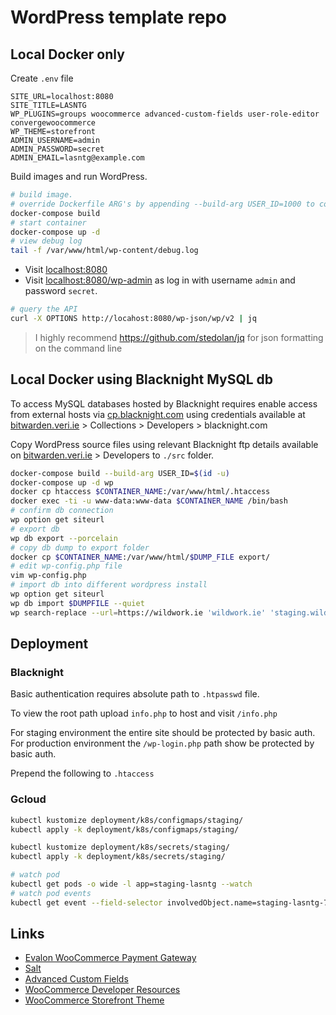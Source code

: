 # WordPress template repo

## Local Docker only

Create `.env` file

```
SITE_URL=localhost:8080
SITE_TITLE=LASNTG
WP_PLUGINS=groups woocommerce advanced-custom-fields user-role-editor convergewoocommerce
WP_THEME=storefront
ADMIN_USERNAME=admin
ADMIN_PASSWORD=secret
ADMIN_EMAIL=lasntg@example.com
```

Build images and run WordPress.


```sh
# build image. 
# override Dockerfile ARG's by appending --build-arg USER_ID=1000 to command
docker-compose build
# start container
docker-compose up -d
# view debug log
tail -f /var/www/html/wp-content/debug.log
```

- Visit [localhost:8080](http://localhost:8080)
- Visit [localhost:8080/wp-admin](http://localhost:/wp-login.php) as log in with username `admin` and password `secret`.

```sh
# query the API
curl -X OPTIONS http://locahost:8080/wp-json/wp/v2 | jq
```

> I highly recommend https://github.com/stedolan/jq for json formatting on the command line

## Local Docker using Blacknight MySQL db

To access MySQL databases hosted by Blacknight requires enable access from external hosts via [cp.blacknight.com](http://cp.blacknight.com) using credentials available at [bitwarden.veri.ie](https://bitwarden.veri.ie) > Collections > Developers > blacknight.com

Copy WordPress source files using relevant Blacknight ftp details available on [bitwarden.veri.ie](https://bitwarden.veri.ie) > Developers to `./src` folder.

```sh
docker-compose build --build-arg USER_ID=$(id -u)
docker-compose up -d wp
docker cp htaccess $CONTAINER_NAME:/var/www/html/.htaccess
docker exec -ti -u www-data:www-data $CONTAINER_NAME /bin/bash
# confirm db connection
wp option get siteurl
# export db
wp db export --porcelain
# copy db dump to export folder
docker cp $CONTAINER_NAME:/var/www/html/$DUMP_FILE export/
# edit wp-config.php file 
vim wp-config.php
# import db into different wordpress install
wp option get siteurl 
wp db import $DUMPFILE --quiet
wp search-replace --url=https://wildwork.ie 'wildwork.ie' 'staging.wildwork.ie' --recurse-objects --network --skip-columns=guid --skip-tables=wp_users
```

## Deployment

### Blacknight

Basic authentication requires absolute path to `.htpasswd` file. 

To view the root path upload `info.php` to host and visit `/info.php`

For staging environment the entire site should be protected by basic auth.
For production environment the `/wp-login.php` path show be protected by basic auth.

Prepend the following to `.htaccess`

### Gcloud

```sh
kubectl kustomize deployment/k8s/configmaps/staging/
kubectl apply -k deployment/k8s/configmaps/staging/

kubectl kustomize deployment/k8s/secrets/staging/
kubectl apply -k deployment/k8s/secrets/staging/
```

```sh
# watch pod
kubectl get pods -o wide -l app=staging-lasntg --watch
# watch pod events
kubectl get event --field-selector involvedObject.name=staging-lasntg-7788ffdbb7-nkn87 --watch
```

## Links

- [Evalon WooCommerce Payment Gateway](https://developer.elavon.com/na/docs/converge/1.0.0/integration-guide/shopping_carts/woocommerce_installation_guide)
- [Salt](https://api.wordpress.org/secret-key/1.1/salt)
- [Advanced Custom Fields](https://www.advancedcustomfields.com/resources)
- [WooCommerce Developer Resources](https://developer.woocommerce.com/)
- [WooCommerce Storefront Theme](https://woocommerce.com/documentation/themes/storefront/)

